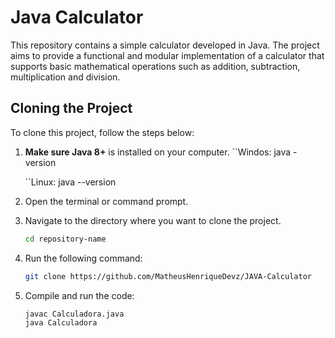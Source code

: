 # Java Calculator

This repository contains a simple calculator developed in Java. The project aims to provide a functional and modular implementation of a calculator that supports basic mathematical operations such as addition, subtraction, multiplication and division.

  ## Cloning the Project

To clone this project, follow the steps below:

1. **Make sure Java 8+** is installed on your computer.
    ``Windos:
       java -version
   
    ``Linux:
      java --version
3. Open the terminal or command prompt.
4. Navigate to the directory where you want to clone the project.
   ```bash
   cd repository-name
5. Run the following command:
    ```bash
   git clone https://github.com/MatheusHenriqueDevz/JAVA-Calculator
6. Compile and run the code:
   ```bash
   javac Calculadora.java
   java Calculadora

